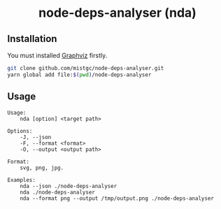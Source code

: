 <div align="center">
    <h1>node-deps-analyser (nda)</h1>
</div>

## Installation

You must installed [Graphviz](https://graphviz.org) firstly.

```bash
git clone github.com/mistgc/node-deps-analyser.git
yarn global add file:$(pwd)/node-deps-analyser
```

## Usage

```plaintext
Usage:
    nda [option] <target path>

Options:
    -J, --json
    -F, --format <format>
    -O, --output <output path>

Format:
    svg, png, jpg.

Examples:
    nda --json ./node-deps-analyser
    nda ./node-deps-analyser
    nda --format png --output /tmp/output.png ./node-deps-analyser
```
